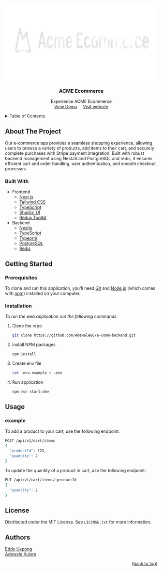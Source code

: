 <a name="readme-top"></a>

<!-- PROJECT LOGO -->
<br />
<div align="center">
  <a href="#readme-top">
    <img src="assets/Logo-vector.png" alt="Logo" width="600" height="250">
  </a>

  <h3 align="center">ACME Ecommerce</h3>

  <p align="center">
    Experience ACME Ecommerce
    <br />
    <a href="https://www.youtube.com/watch?v=yCXuyqVTIFU">View Demo</a>
    <span>&nbsp; &nbsp; </span>
    <a href="https://e-comm-frontend-xi.vercel.app/">Visit website</a>
  </p>
</div>

<!-- TABLE OF CONTENTS -->
<details>
  <summary>Table of Contents</summary>
  <ol>
    <li>
      <a href="#about-the-project">About The Project</a>
      <ul>
        <li><a href="#built-with">Built With</a></li>
      </ul>
    </li>
    <li>
      <a href="#getting-started">Getting Started</a>
      <ul>
        <li><a href="#prerequisites">Prerequisites</a></li>
        <li><a href="#installation">Installation</a></li>
      </ul>
    </li>
    <li><a href="#license">License</a></li>
    <li><a href="#author">Authors</a></li>
  </ol>
</details>

<!-- ABOUT THE PROJECT -->

## About The Project

Our e-commerce app provides a seamless shopping experience, allowing users to browse a variety of products, add items to their cart, and securely complete purchases with Stripe payment integration. Built with robust backend management using NestJS and PostgreSQL and redis, it ensures efficient cart and order handling, user authentication, and smooth checkout processes.

### Built With

- Frontend
  - [Next.js](https://nextjs.org/)
  - [Tailwind CSS](https://tailwindcss.com/)
  - [TypeScript](https://www.typescriptlang.org/)
  - [Shadcn UI](https://ui.shadcn.com/)
  - [Redux Toolkit](https://redux-toolkit.js.org/)
- Backend
  - [Nestjs](https://docs.nestjs.com/)
  - [TypeScript](https://www.typescriptlang.org/)
  - [Typeorm](https://typeorm.io/)
  - [PostgreSQL](https://www.postgresql.org/)
  - [Redis](https://redis.io/)

<!-- GETTING STARTED -->

## Getting Started

### Prerequisites

To clone and run this application, you'll need [Git](https://git-scm.com) and [Node.js](https://nodejs.org/en/download/) (which comes with [npm](http://npmjs.com)) installed on your computer.

### Installation

_To run the web application run the following commands._

1. Clone the repo
   ```sh
   git clone https://github.com/Adewale66/e-comm-backend.git
   ```
2. Install NPM packages
   ```sh
   npm install
   ```
3. Create env file

   ```sh
   cat .env.example > .env

   ```

4. Run application

   ```sh
   npm run start:dev

   ```

   <!-- USAGE EXAMPLES -->

## Usage

### example

To add a product to your cart, use the following endpoint:

```bash
POST /api/v1/cart/items
{
  "productId": 123,
  "quantity": 2
}

```

To update the quantity of a product in cart, use the following endpoint:

```bash
PUT /api/v1/cart/items/:productId
{
  "quantity": 2
}

```

<!-- LICENSE -->

## License

Distributed under the MIT License. See `LICENSE.txt` for more information.

<!-- Authors -->

## Authors

[Eddy Ukpong](https://github.com/Fahleh) \
[Adewale Kujore](https://github.com/Adewale66)

<p align="right">(<a href="#readme-top">back to top</a>)</p>
